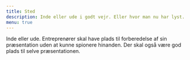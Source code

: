 ```yaml
---
title: Sted
description: Inde eller ude i godt vejr. Eller hvor man nu har lyst.
menu: true
---
```


Inde eller ude. Entreprenører skal have plads til forberedelse af sin præsentation uden
at kunne spionere hinanden. Der skal også være god plads til selve præsentationen.

